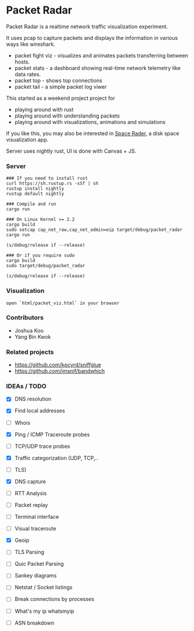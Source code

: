 # Packet Radar

Packet Radar is a realtime network traffic visualization experiment.

It uses pcap to capture packets and displays the information in various ways like wireshark.

- packet fight viz - visualizes and animates packets transferring between hosts.
- packet stats - a dashboard showing real-time network telemetry like data rates.
- packet top - shows top connections
- packet tail - a simple packet log viwer

This started as a weekend project project for
- playing around with rust
- playing around with understanding packets
- playing around with visualizations, animations and simulations

If you like this, you may also be interested in [Space Rader](https://github.com/zz85/space-radar), a disk space visualization app.

Server uses nightly rust, UI is done with Canvas + JS.

### Server

```
### If you need to install rust
curl https://sh.rustup.rs -sSf | sh
rustup install nightly
rustup default nightly

### Compile and run
cargo run

### On Linux Kernel >= 2.2
cargo build
sudo setcap cap_net_raw,cap_net_admin=eip target/debug/packet_radar
cargo run

(s/debug/release if --release)

### Or if you require sudo
cargo build
sudo target/debug/packet_radar

(s/debug/release if --release)
```

### Visualization

```
open `html/packet_viz.html` in your browser
```

### Contributors

- Joshua Koo
- Yang Bin Kwok

### Related projects
- https://github.com/kpcyrd/sniffglue
- https://github.com/imsnif/bandwhich

### IDEAs / TODO
- [x] DNS resolution
- [x] Find local addresses
- [ ] Whois
- [x] Ping / ICMP Traceroute probes
- [ ] TCP/UDP trace probes
- [x] Traffic categorization (UDP, TCP,..
- [ ] TLS)
- [x] DNS capture
- [ ] RTT Analysis
- [ ] Packet replay
- [ ] Terminal interface
- [ ] Visual traceroute
- [x] Geoip
- [ ] TLS Parsing
- [ ] Quic Packet Parsing
- [ ] Sankey diagrams
- [ ] Netstat / Socket listings
- [ ] Break connections by processes
- [ ] What's my ip whatsmyip
- [ ] ASN breakdown


